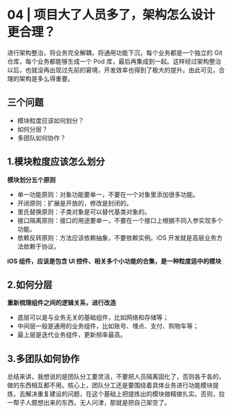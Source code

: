 # 04 | 项目大了人员多了，架构怎么设计更合理？
进行架构整治，将业务完全解耦，将通用功能下沉，每个业务都是一个独立的 Git 仓库，每个业务都能够生成一个 Pod 库，最后再集成到一起。这样经过架构整治以后，也就没再出现过先前的窘境，开发效率也得到了极大的提升。由此可见，合理的架构是多么得重要。

## 三个问题
+ 模块粒度应该如何划分？
+ 如何分层？
+ 多团队如何协作？

## 1.模块粒度应该怎么划分
**模块划分五个原则**
+ 单一功能原则：对象功能要单一，不要在一个对象里添加很多功能。
+ 开闭原则：扩展是开放的，修改是封闭的。
+ 里氏替换原则：子类对象是可以替代基类对象的。
+ 接口隔离原则：接口的用途要单一，不要在一个接口上根据不同入参实现多个功能。
+ 依赖反转原则：方法应该依赖抽象，不要依赖实例。iOS 开发就是高层业务方法依赖于协议。

**iOS 组件，应该是包含 UI 控件、相关多个小功能的合集，是一种粒度适中的模块**

## 2.如何分层
**重新梳理组件之间的逻辑关系，进行改造**
+ 底层可以是与业务无关的基础组件，比如网络和存储等；
+ 中间层一般是通用的业务组件，比如账号、埋点、支付、购物车等；
+ 最上层是迭代业务组件，更新频率最高。

## 3.多团队如何协作
总结来讲，我想说的是团队分工要灵活，不要把人员隔离固化了，否则各干各的，做的东西相互都不用。核心上，团队分工还是要围绕着具体业务进行功能模块提炼，去解决重复建设的问题，在这个基础上把提炼出的模块做精做扎实。否则，拉一帮子人臆想出来的东西，无人问津，那就是把自己架空了。
